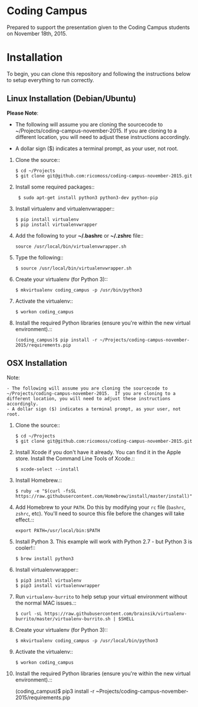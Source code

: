 # Coding Campus
Prepared to support the presentation given to the Coding Campus students on November 18th, 2015.


Installation
============

To begin, you can clone this repository and following the instructions below to setup everything to run correctly.

Linux Installation (Debian/Ubuntu)
----------------------------------

**Please Note**:

- The following will assume you are cloning the sourcecode to ~/Projects/coding-campus-november-2015.  If you are cloning to a different location, you will need to adjust these instructions accordingly.

- A dollar sign ($) indicates a terminal prompt, as your user, not root.

1.  Clone the source::

        $ cd ~/Projects
        $ git clone git@github.com:ricomoss/coding-campus-november-2015.git

2. Install some required packages::

        $ sudo apt-get install python3 python3-dev python-pip

3.  Install virtualenv and virtualenvwrapper::

        $ pip install virtualenv
        $ pip install virtualenvwrapper

4.  Add the following to your **~/.bashrc** or **~/.zshrc** file::

        source /usr/local/bin/virtualenvwrapper.sh

5.  Type the following::

        $ source /usr/local/bin/virtualenvwrapper.sh

6.  Create your virtualenv (for Python 3)::

        $ mkvirtualenv coding_campus -p /usr/bin/python3


7.  Activate the virtualenv::

        $ workon coding_campus

8.  Install the required Python libraries (ensure you're within the new virtual environment).::

        (coding_campus)$ pip install -r ~/Projects/coding-campus-november-2015/requirements.pip


OSX Installation
----------------

Note:

    - The following will assume you are cloning the sourcecode to ~/Projects/coding-campus-november-2015.  If you are cloning to a different location, you will need to adjust these instructions accordingly.
    - A dollar sign ($) indicates a terminal prompt, as your user, not root.

1.  Clone the source::

        $ cd ~/Projects
        $ git clone git@github.com:ricomoss/coding-campus-november-2015.git

2.  Install Xcode if you don't have it already.  You can find it in the Apple store.  Install the Command Line Tools of Xcode.::

        $ xcode-select --install

3.  Install Homebrew.::

        $ ruby -e "$(curl -fsSL https://raw.githubusercontent.com/Homebrew/install/master/install)"

4.  Add Homebrew to your `PATH`.  Do this by modifying your `rc` file (`bashrc`, `zshrc`, etc).  You'll need to source this file before the changes will take effect.::

        export PATH=/usr/local/bin:$PATH

5.  Install Python 3.  This example will work with Python 2.7 - but Python 3 is cooler!::

        $ brew install python3

6.  Install virtualenvwrapper::

        $ pip3 install virtualenv
        $ pip3 install virtualenvwrapper

7.  Run `virtualenv-burrito` to help setup your virtual environment without the normal MAC issues.::

        $ curl -sL https://raw.githubusercontent.com/brainsik/virtualenv-burrito/master/virtualenv-burrito.sh | $SHELL

8.  Create your virtualenv (for Python 3)::

        $ mkvirtualenv coding_campus -p /usr/local/bin/python3

9.  Activate the virtualenv::

        $ workon coding_campus

10.  Install the required Python libraries (ensure you're within the new virtual environment).::

        (coding_campus)$ pip3 install -r ~Projects/coding-campus-november-2015/requirements.pip
